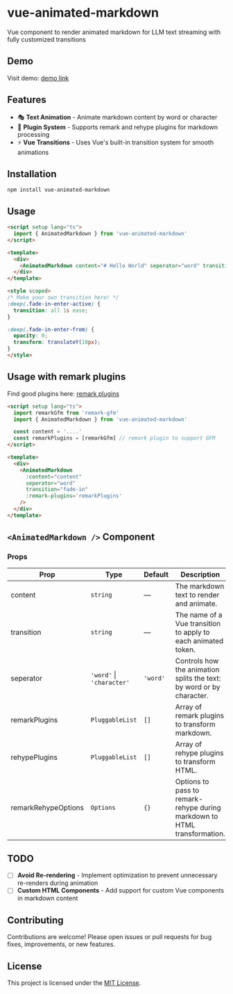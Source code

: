 # vue-animated-markdown

Vue component to render animated markdown for LLM text streaming with fully customized transitions

## Demo

Visit demo: [demo link](https://cjboy76.github.io/vue-animated-markdown/)

## Features

- 🎭 **Text Animation** - Animate markdown content by word or character
- 🔌 **Plugin System** - Supports remark and rehype plugins for markdown processing
- ⚡️ **Vue Transitions** - Uses Vue's built-in transition system for smooth animations

## Installation

```
npm install vue-animated-markdown
```

## Usage

```html
<script setup lang="ts">
  import { AnimatedMarkdown } from 'vue-animated-markdown'
</script>

<template>
  <div>
    <AnimatedMarkdown content="# Hello World" seperator="word" transition="fade-in" />
  </div>
</template>

<style scoped>
/* Make your own transition here! */
:deep(.fade-in-enter-active) {
  transition: all 1s ease;
}

:deep(.fade-in-enter-from) {
  opacity: 0;
  transform: translateY(10px);
}
</style>
```

## Usage with remark plugins

Find good plugins here: [remark plugins](https://github.com/remarkjs/remark/blob/main/doc/plugins.md#list-of-plugins)

```html
<script setup lang="ts">
  import remarkGfm from 'remark-gfm'
  import { AnimatedMarkdown } from 'vue-animated-markdown'

  const content = '....'
  const remarkPlugins = [remarkGfm] // remark plugin to support GFM
</script>

<template>
  <div>
    <AnimatedMarkdown 
      :content="content" 
      seperator="word" 
      transition="fade-in" 
      :remark-plugins='remarkPlugins' 
    />
  </div>
</template>
```

## `<AnimatedMarkdown />` Component

### Props

| Prop                | Type                        | Default | Description                                                                      |
|--------------------|----------------------------|---------|----------------------------------------------------------------------------------|
| content            | `string`                   | —       | The markdown text to render and animate.                                         |
| transition         | `string`                   | —       | The name of a Vue transition to apply to each animated token.                    |
| seperator          | `'word'` \| `'character'`  | `'word'`| Controls how the animation splits the text: by word or by character.             |
| remarkPlugins      | `PluggableList`           | `[]`    | Array of remark plugins to transform markdown.                                   |
| rehypePlugins      | `PluggableList`           | `[]`    | Array of rehype plugins to transform HTML.                                       |
| remarkRehypeOptions| `Options`                 | `{}`    | Options to pass to remark-rehype during markdown to HTML transformation.         |

## TODO

- [ ] **Avoid Re-rendering** - Implement optimization to prevent unnecessary re-renders during animation
- [ ] **Custom HTML Components** - Add support for custom Vue components in markdown content

## Contributing

Contributions are welcome! Please open issues or pull requests for bug fixes, improvements, or new features.

## License

This project is licensed under the [MIT License](./LICENSE).
